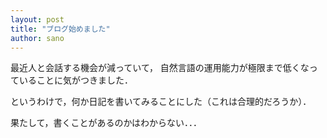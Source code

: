 ```yaml
---
layout: post
title: "ブログ始めました"
author: sano
---
```


最近人と会話する機会が減っていて，
自然言語の運用能力が極限まで低くなっていることに気がつきました．

というわけで，何か日記を書いてみることにした（これは合理的だろうか）．

果たして，書くことがあるのかはわからない．．．
